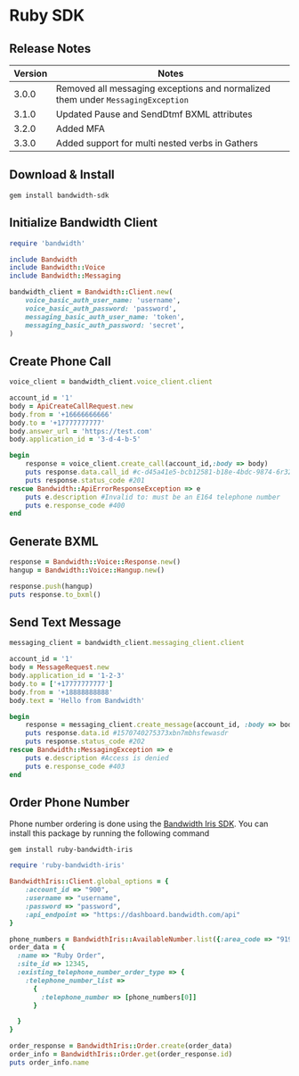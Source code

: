 # Ruby SDK

## Release Notes

| Version | Notes |
|--|--|
| 3.0.0 | Removed all messaging exceptions and normalized them under `MessagingException` |
| 3.1.0 | Updated Pause and SendDtmf BXML attributes |
| 3.2.0 | Added MFA |
| 3.3.0 | Added support for multi nested verbs in Gathers |

## Download & Install

```
gem install bandwidth-sdk
```

## Initialize Bandwidth Client

```ruby
require 'bandwidth'

include Bandwidth
include Bandwidth::Voice
include Bandwidth::Messaging

bandwidth_client = Bandwidth::Client.new(
    voice_basic_auth_user_name: 'username',
    voice_basic_auth_password: 'password',
    messaging_basic_auth_user_name: 'token',
    messaging_basic_auth_password: 'secret',
)
```

## Create Phone Call

```ruby
voice_client = bandwidth_client.voice_client.client

account_id = '1'
body = ApiCreateCallRequest.new
body.from = '+16666666666'
body.to = '+17777777777'
body.answer_url = 'https://test.com'
body.application_id = '3-d-4-b-5'

begin
    response = voice_client.create_call(account_id,:body => body)
    puts response.data.call_id #c-d45a41e5-bcb12581-b18e-4bdc-9874-6r3235dfweao
    puts response.status_code #201
rescue Bandwidth::ApiErrorResponseException => e
    puts e.description #Invalid to: must be an E164 telephone number
    puts e.response_code #400
end
```

## Generate BXML

```ruby
response = Bandwidth::Voice::Response.new()
hangup = Bandwidth::Voice::Hangup.new()

response.push(hangup)
puts response.to_bxml()
```

## Send Text Message

```ruby
messaging_client = bandwidth_client.messaging_client.client

account_id = '1'
body = MessageRequest.new
body.application_id = '1-2-3'
body.to = ['+17777777777']
body.from = '+18888888888'
body.text = 'Hello from Bandwidth'

begin
    response = messaging_client.create_message(account_id, :body => body)
    puts response.data.id #1570740275373xbn7mbhsfewasdr
    puts response.status_code #202
rescue Bandwidth::MessagingException => e
    puts e.description #Access is denied
    puts e.response_code #403
end
```

## Order Phone Number

Phone number ordering is done using the [Bandwidth Iris SDK](https://github.com/Bandwidth/ruby-bandwidth-iris). You can install this package by running the following command

```
gem install ruby-bandwidth-iris
```

```ruby
require 'ruby-bandwidth-iris'

BandwidthIris::Client.global_options = {
    :account_id => "900",
    :username => "username",
    :password => "password",
    :api_endpoint => "https://dashboard.bandwidth.com/api"
}

phone_numbers = BandwidthIris::AvailableNumber.list({:area_code => "919", :quantity => 3})
order_data = {
  :name => "Ruby Order",
  :site_id => 12345,
  :existing_telephone_number_order_type => {
    :telephone_number_list =>
      {
        :telephone_number => [phone_numbers[0]]
      }

  }
}

order_response = BandwidthIris::Order.create(order_data)
order_info = BandwidthIris::Order.get(order_response.id)
puts order_info.name
```
